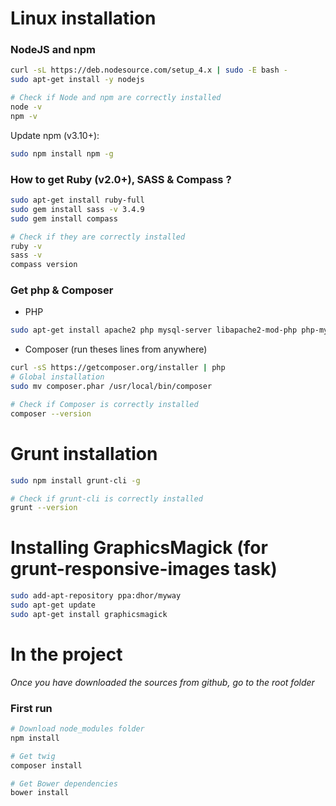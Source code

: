 # Linux installation

### NodeJS and npm

```bash
curl -sL https://deb.nodesource.com/setup_4.x | sudo -E bash -
sudo apt-get install -y nodejs

# Check if Node and npm are correctly installed
node -v  
npm -v
```

Update npm (v3.10+):
```bash
sudo npm install npm -g
```

### How to get Ruby (v2.0+), SASS & Compass ?
```bash
sudo apt-get install ruby-full
sudo gem install sass -v 3.4.9
sudo gem install compass

# Check if they are correctly installed
ruby -v
sass -v
compass version
```

### Get php & Composer

* PHP  
```bash
sudo apt-get install apache2 php mysql-server libapache2-mod-php php-mysql
```

* Composer (run theses lines from anywhere)  
```bash
curl -sS https://getcomposer.org/installer | php
# Global installation
sudo mv composer.phar /usr/local/bin/composer

# Check if Composer is correctly installed
composer --version
```

# Grunt installation
```bash
sudo npm install grunt-cli -g

# Check if grunt-cli is correctly installed
grunt --version
```

# Installing GraphicsMagick (for grunt-responsive-images task)

```bash
sudo add-apt-repository ppa:dhor/myway
sudo apt-get update
sudo apt-get install graphicsmagick
```

# In the project

*Once you have downloaded the sources from github, go to the root folder*

### First run
```bash
# Download node_modules folder
npm install

# Get twig
composer install

# Get Bower dependencies
bower install
```
